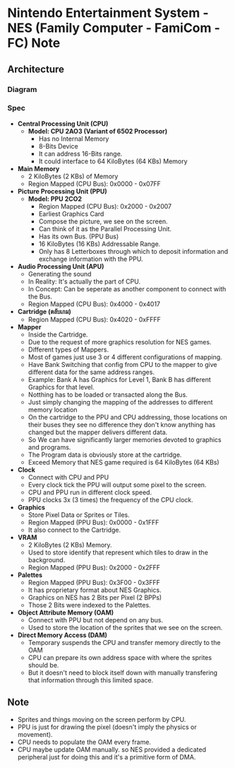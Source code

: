 # Nintendo Entertainment System - NES (Family Computer - FamiCom - FC) Note

## Architecture

### Diagram

### Spec

- **Central Processing Unit (CPU)**
  - **Model: CPU 2AO3 (Variant of 6502 Processor)**
    - Has no Internal Memory
    - 8-Bits Device
    - It can address 16-Bits range.
    - It could interface to 64 KiloBytes (64 KBs) Memory
- **Main Memory**
  - 2 KiloBytes (2 KBs) of Memory
  - Region Mapped (CPU Bus): 0x0000 - 0x07FF
- **Picture Processing Unit (PPU)**
  - **Model: PPU 2CO2**
    - Region Mapped (CPU Bus): 0x2000 - 0x2007
    - Earliest Graphics Card
    - Compose the picture, we see on the screen.
    - Can think of it as the Parallel Processing Unit.
    - Has its own Bus. (PPU Bus)
    - 16 KiloBytes (16 KBs) Addressable Range.
    - Only has 8 Letterboxes through which to deposit information and exchange information with the PPU.
- **Audio Processing Unit (APU)**
  - Generating the sound
  - In Reality: It's actually the part of CPU.
  - In Concept: Can be seperate as another component to connect with the Bus.
  - Region Mapped (CPU Bus): 0x4000 - 0x4017
- **Cartridge (ตลับเกม)**
  - Region Mapped (CPU Bus): 0x4020 - 0xFFFF
- **Mapper**
  - Inside the Cartridge.
  - Due to the request of more graphics resolution for NES games.
  - Different types of Mappers.
  - Most of games just use 3 or 4 different configurations of mapping.
  - Have Bank Switching that config from CPU to the mapper to give different data for the same address ranges.
  - Example: Bank A has Graphics for Level 1, Bank B has different Graphics for that level.
  - Notthing has to be loaded or transacted along the Bus.
  - Just simply changing the mapping of the addresses to different memory location
  - On the cartridge to the PPU and CPU addressing, those locations on their buses they see no difference they don't know anything has changed but the mapper delivers different data.
  - So We can have significantly larger memories devoted to graphics and programs.
  - The Program data is obviously store at the cartridge.
  - Exceed Memory that NES game required is 64 KiloBytes (64 KBs)
- **Clock**
  - Connect with CPU and PPU
  - Every clock tick the PPU will output some pixel to the screen.
  - CPU and PPU run in different clock speed.
  - PPU clocks 3x (3 times) the frequency of the CPU clock.
- **Graphics**
  - Store Pixel Data or Sprites or Tiles.
  - Region Mapped (PPU Bus): 0x0000 - 0x1FFF
  - It also connect to the Cartridge.
- **VRAM**
  - 2 KiloBytes (2 KBs) Memory.
  - Used to store identify that represent which tiles to draw in the background.
  - Region Mapped (PPU Bus): 0x2000 - 0x2FFF
- **Palettes**
  - Region Mapped (PPU Bus): 0x3F00 - 0x3FFF
  - It has proprietary format about NES Graphics.
  - Graphics on NES has 2 Bits per Pixel (2 BPPs)
  - Those 2 Bits were indexed to the Palettes.
- **Object Attribute Memory (OAM)**
  - Connect with PPU but not depend on any bus.
  - Used to store the location of the sprites that we see on the screen.
- **Direct Memory Access (DAM)**
  - Temporary suspends the CPU and transfer memory directly to the OAM
  - CPU can prepare its own address space with where the sprites should be.
  - But it doesn't need to block itself down with manually transfering that information through this
  limited space.

## Note

- Sprites and things moving on the screen perform by CPU.
- PPU is just for drawing the pixel (doesn't imply the physics or movement).
- CPU needs to populate the OAM every frame.
- CPU maybe update OAM manually. so NES provided a dedicated peripheral just for doing this and
it's a primitive form of DMA.
